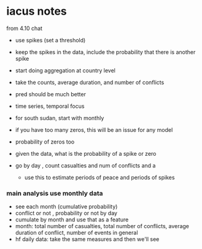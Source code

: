 # iacus notes
from 4.10 chat

- use spikes (set a threshold)
- keep the spikes in the data, include the probability that there is another spike 
- start doing aggregation at country level
- take the counts, average duration, and number of conflicts
- pred should be much better 
- time series, temporal focus 
- for south sudan, start with monthly

- if you have too many zeros, this will be an issue for any model 
- probability of zeros too
- given the data, what is the probability of a spike or zero 

- go by day , count casualties and num of conflicts and a 
  - use this to estimate periods of peace and periods of spikes
    
### main analysis use monthly data
- see each month (cumulative probability)
- conflict or not , probability or not by day
- cumulate by month and use that as a feature 
- month: total number of casualties, total number of conflicts, average duration of conflict, number of events in general 
- hf daily data: take the same measures and then we'll see 
